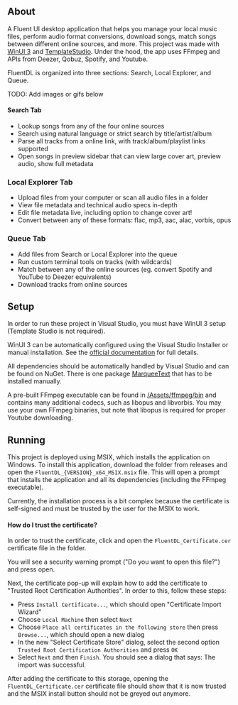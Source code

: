 ## About
A Fluent UI desktop application that helps you manage your local music files, perform audio format conversions, download songs, match songs between different online sources, and more. This project was made with [WinUI 3](https://github.com/microsoft/microsoft-ui-xaml) and [TemplateStudio](https://github.com/microsoft/TemplateStudio). Under the hood, the app uses FFmpeg and APIs from Deezer, Qobuz, Spotify, and Youtube.

FluentDL is organized into three sections: Search, Local Explorer, and Queue.

TODO: Add images or gifs below
#### Search Tab
- Lookup songs from any of the four online sources
- Search using natural language or strict search by title/artist/album
- Parse all tracks from a online link, with track/album/playlist links supported
- Open songs in preview sidebar that can view large cover art, preview audio, show full metadata

### Local Explorer Tab
- Upload files from your computer or scan all audio files in a folder
- View file metadata and technical audio specs in-depth
- Edit file metadata live, including option to change cover art!
- Convert between any of these formats: flac, mp3, aac, alac, vorbis, opus

### Queue Tab
- Add files from Search or Local Explorer into the queue
- Run custom terminal tools on tracks (with wildcards)
- Match between any of the online sources (eg. convert Spotify and YouTube to Deezer equivalents) 
- Download tracks from online sources

## Setup

In order to run these project in Visual Studio, you must have WinUI 3 setup (Template Studio is not required).

WinUI 3 can be automatically configured using the Visual Studio Installer or manual installation. See the [official documentation](https://learn.microsoft.com/en-us/windows/apps/winui/winui3/create-your-first-winui3-app) for full details.

All dependencies should be automatically handled by Visual Studio and can be found on NuGet. There is one package [MarqueeText](https://dev.azure.com/dotnet/CommunityToolkit/_artifacts/feed/CommunityToolkit-Labs/NuGet/CommunityToolkit.Labs.WinUI.MarqueeText) that has to be installed manually.

A pre-built FFmpeg executable can be found in [/Assets/ffmpeg/bin](https://github.com/DerekYang2/FluentDL/tree/master/Assets/ffmpeg/bin) and contains many additional codecs, such as libopus and libvorbis. You may use your own FFmpeg binaries, but note that libopus is required for proper Youtube downloading. 

## Running

This project is deployed using MSIX, which installs the application on Windows. 
To install this application, download the folder from releases and open the `FluentDL_{VERSION}_x64_MSIX.msix` file. This will open a prompt that installs the application and all its dependencies (including the FFmpeg executable). 

Currently, the installation process is a bit complex because the certificate is self-signed and must be trusted by the user for the MSIX to work.

#### How do I trust the certificate?
In order to trust the certificate, click and open the `FluentDL_Certificate.cer` certificate file in the folder. 

You will see a security warning prompt ("Do you want to open this file?") and press open. 

Next, the certificate pop-up will explain how to add the certificate to "Trusted Root Certification Authorities". In order to this, follow these steps:

- Press `Install Certificate...`, which should open "Certificate Import Wizard"
- Choose  `Local Machine` then select `Next`
- Choose `Place all certificates in the following store` then press `Browse...`, which should open a new dialog
- In the new "Select Certificate Store" dialog, select the second option `Trusted Root Certification Authorities` and press `OK`
- Select `Next` and then `Finish`. You should see a dialog that says: The import was successful.

After adding the certificate to this storage, opening the `FluentDL_Certificate.cer` certificate file should show that it is now trusted and the MSIX install button should not be greyed out anymore.
